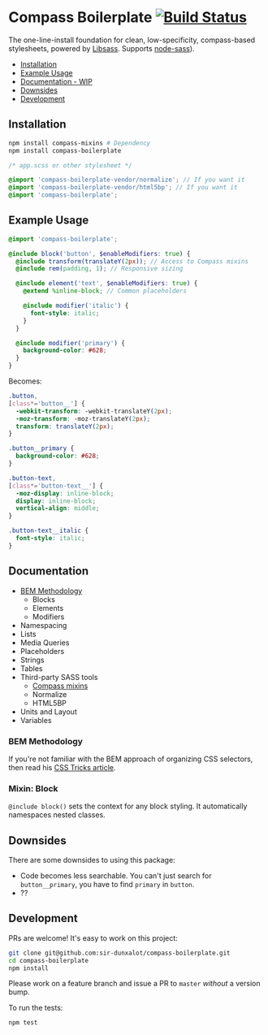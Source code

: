 Compass Boilerplate [![Build Status](https://travis-ci.org/sir-dunxalot/compass-boilerplate.svg?branch=master)](https://travis-ci.org/sir-dunxalot/compass-boilerplate)
======

The one-line-install foundation for clean, low-specificity, compass-based stylesheets, powered by [Libsass](https://github.com/sass/libsass). Supports [node-sass](https://github.com/sass/node-sass)).

- [Installation](#installation)
- [Example Usage](#example-usage)
- [Documentation - WIP](#documentation)
- [Downsides](#downsides)
- [Development](#development)

## Installation

```sh
npm install compass-mixins # Dependency
npm install compass-boilerplate
```

```scss
/* app.scss or other stylesheet */

@import 'compass-boilerplate-vendor/normalize'; // If you want it
@import 'compass-boilerplate-vendor/html5bp'; // If you want it
@import 'compass-boilerplate';
```

## Example Usage

```scss
@import 'compass-boilerplate';

@include block('button', $enableModifiers: true) {
  @include transform(translateY(2px)); // Access to Compass mixins
  @include rem(padding, 1); // Responsive sizing

  @include element('text', $enableModifiers: true) {
    @extend %inline-block; // Common placeholders

    @include modifier('italic') {
      font-style: italic;
    }
  }

  @include modifier('primary') {
    background-color: #628;
  }
}
```

Becomes:

```css
.button,
[class*='button__'] {
  -webkit-transform: -webkit-translateY(2px);
  -moz-transform: -moz-translateY(2px);
  transform: translateY(2px);
}

.button__primary {
  background-color: #628;
}

.button-text,
[class*='button-text__'] {
  -moz-display: inline-block;
  display: inline-block;
  vertical-align: middle;
}

.button-text__italic {
  font-style: italic;
}
```

## Documentation

- [BEM Methodology](#bem-methodology)
  - Blocks
  - Elements
  - Modifiers
- Namespacing
- Lists
- Media Queries
- Placeholders
- Strings
- Tables
- Third-party SASS tools
  - [Compass mixins](https://github.com/Igosuki/compass-mixins)
  - Normalize
  - HTML5BP
- Units and Layout
- Variables

### BEM Methodology

If you're not familiar with the BEM approach of organizing CSS selectors, then read his [CSS Tricks article](https://css-tricks.com/bem-101/).

### Mixin: Block

`@include block()` sets the context for any block styling. It automatically namespaces nested classes.

## Downsides

There are some downsides to using this package:

- Code becomes less searchable. You can't just search for `button__primary`, you have to find `primary` in `button`.
- ??

## Development

PRs are welcome! It's easy to work on this project:

```sh
git clone git@github.com:sir-dunxalot/compass-boilerplate.git
cd compass-boilerplate
npm install
```

Please work on a feature branch and issue a PR to `master` *without* a version bump.

To run the tests:

```
npm test
```
